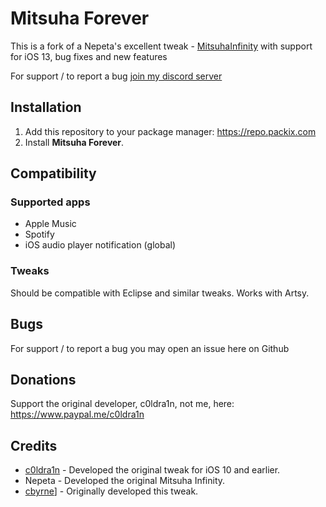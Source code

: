 # Mitsuha Forever

This is a fork of a Nepeta's excellent tweak - [MitsuhaInfinity](https://github.com/Nepeta/MitsuhaInfinity) with support for iOS 13, bug fixes and new features

For support / to report a bug [join my discord server](https://discord.gg/J2Tmaqy)

## Installation

1. Add this repository to your package manager: https://repo.packix.com
2. Install **Mitsuha Forever**.

## Compatibility

### Supported apps

* Apple Music
* Spotify
* iOS audio player notification (global)

### Tweaks

Should be compatible with Eclipse and similar tweaks.
Works with Artsy.

## Bugs

For support / to report a bug you may open an issue here on Github

## Donations

Support the original developer, c0ldra1n, not me, here: https://www.paypal.me/c0ldra1n

## Credits

* [c0ldra1n](https://github.com/c0ldra1n/) - Developed the original tweak for iOS 10 and earlier.
* Nepeta - Developed the original Mitsuha Infinity.
* [cbyrne](https://github.com/cbyrne/)] - Originally developed this tweak.
